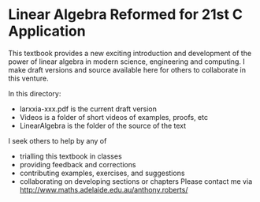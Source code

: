 Linear Algebra Reformed for 21st C Application
==============================================

This textbook provides a new exciting introduction and
development of the power of linear algebra in modern
science, engineering and computing.  I make draft versions
and source available here for others to collaborate in this
venture.

In this directory: 
* larxxia-xxx.pdf is the current draft version
* Videos is a folder of short videos of examples, proofs, etc
* LinearAlgebra is the folder of the source of the text


I seek others to help by any of
* trialling this textbook in classes
* providing feedback and corrections
* contributing examples, exercises, and suggestions
* collaborating on developing sections or chapters
Please contact me via
http://www.maths.adelaide.edu.au/anthony.roberts/
